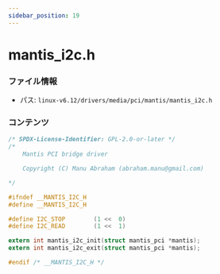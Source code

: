 ```yaml
---
sidebar_position: 19
---
```

# mantis_i2c.h

### ファイル情報

- パス: `linux-v6.12/drivers/media/pci/mantis/mantis_i2c.h`

### コンテンツ

```h
/* SPDX-License-Identifier: GPL-2.0-or-later */
/*
	Mantis PCI bridge driver

	Copyright (C) Manu Abraham (abraham.manu@gmail.com)

*/

#ifndef __MANTIS_I2C_H
#define __MANTIS_I2C_H

#define I2C_STOP		(1 <<  0)
#define I2C_READ		(1 <<  1)

extern int mantis_i2c_init(struct mantis_pci *mantis);
extern int mantis_i2c_exit(struct mantis_pci *mantis);

#endif /* __MANTIS_I2C_H */

```
